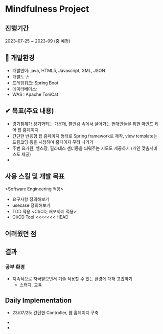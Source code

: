 # Mindfulness Project 

## 진행기간
2023-07-25 ~ 2023-09 (중 예정)

## 🔽 개발환경
- 개발언어: java, HTML5, Javascript, XML, JSON
- 개발도구: 
- 프레임워크: Spring Boot 
- 데이터베이스: 
- WAS : Apache TomCat

## ✔ 목표(주요 내용) 
- 경기침체가 장기화되는 가운데, 불안감 속에서 살아가는 현대인들을 위한 마인드 케어 웹 홈페이지 
- 간단한 반응형 웹 홈페이지 형태로 Spring framework로 제작, view template는 드림코딩 등을 시청하며 홈페이지 꾸려 나가기 
- 주변 요가원, 헬스장, 필라테스 센터등을 띄워주는 지도도 제공하기 (개인 맞춤서비스도 제공)
- 
## 사용 스킬 및 개발 목표
<Software Engineering 적용>
- 요구사항 정의해보기
- usecase 정의해보기 
- TDD 적용
<CI/CD, 배포까지 적용>
- CI/CD Tool
<<<<<<< HEAD

## 어려웠던 점


## 결과
 
### 공부 환경
- 지속적으로 자극받으면서 기술 적용할 수 있는 환경에 대해 고민하기
  - 스터디, 교육

## Daily Implementation
- 23/07/25: 간단한 Controller, 웹 홈페이지 구축 
- 


- 
 